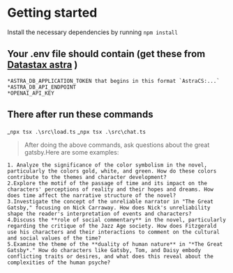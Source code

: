 # Getting started

Install the necessary dependencies by running `npm install`

## Your .env file should contain (get these from [Datastax astra](https://astra.datastax.com) )

    *ASTRA_DB_APPLICATION_TOKEN that begins in this format `AstraCS:...`
    *ASTRA_DB_API_ENDPOINT
    *OPENAI_API_KEY

## There after run these commands

_`npx tsx .\src\load.ts`
_`npx tsx .\src\chat.ts`

> After doing the above commands, ask questions about the great gatsby.Here are some examples:

    1. Analyze the significance of the color symbolism in the novel, particularly the colors gold, white, and green. How do these colors contribute to the themes and character development?
    2.Explore the motif of the passage of time and its impact on the characters' perceptions of reality and their hopes and dreams. How does time affect the narrative structure of the novel?
    3.Investigate the concept of the unreliable narrator in "The Great Gatsby," focusing on Nick Carraway. How does Nick's unreliability shape the reader's interpretation of events and characters?
    4.Discuss the **role of social commentary** in the novel, particularly regarding the critique of the Jazz Age society. How does Fitzgerald use his characters and their interactions to comment on the cultural and social values of the time?
    5.Examine the theme of the **duality of human nature** in "*The Great Gatsby*." How do characters like Gatsby, Tom, and Daisy embody conflicting traits or desires, and what does this reveal about the complexities of the human psyche?
